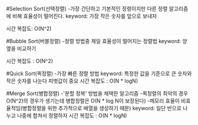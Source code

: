 #Selection Sort(선택정렬)
-가장 간단하고 기본적인 정령이지만 다른 정렬 알고리즘에 비해 효율성이 떨어진다.
keyword: 가장 작은 숫자를 앞으로 보내자

시간 복잡도: O(N^2)

#Bubble Sort(버블정렬)
-정렬 방법중 제일 효율성이 떨어지는 정렬법
keyword: 양 옆을 비교하기

시간 복잡도 : O(N^2)

#Quick Sort(퀵정렬)
-가장 빠른 정렬 방법
keyword: 특정한 값을 기준으로 큰 숫자와 작은 숫자를 나눈다
         피벗값이 중요
시간 복잡도 : O(N * logN)

#Merge Sort(병합정렬)
-'분할 정복' 방법을 채택한 알고리즘 
-퀵정렬의 최악의 경우 O(N^2)의 경우가 생기는데 병합정렬은 O(N * log N이 보장된다)
-메모리 효율이 비효율적임(병합정렬을 위한 추가적으로 배열을 생성하기 때문)
keyword: 일단 반으로 나누고 나중에 합쳐서 정렬하자
시간 복잡도 : O(N * logN)